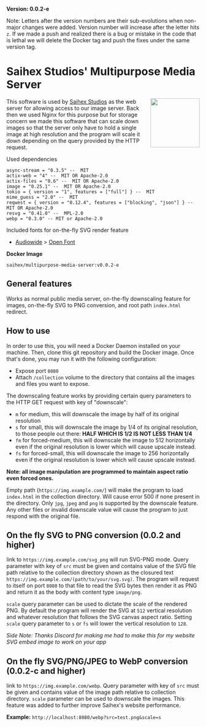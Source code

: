 **Version: 0.0.2-e**

Note: Letters after the version numbers are their sub-evolutions when non-major changes were added. Version number will increase after the letter hits `z`.
If we made a push and realized there is a bug or mistake in the code that is lethal we will delete the Docker tag and push the fixes under the same version tag.

# Saihex Studios' Multipurpose Media Server
<img align="right" width="128" src="https://img.saihex.com/software_logos/multipurpose_media_server.svg">

This software is used by [Saihex Studios](www.saihex.com) as the web server for allowing access to our image server. Back then we used Nginx for this purpose but for storage concern we made this software that can scale down images so that the server only have to hold a single image at high resolution and the program will scale it down depending on the query provided by the HTTP request.

Used dependencies
```
async-stream = "0.3.5" --  MIT
actix-web = "4" --  MIT OR Apache-2.0 
actix-files = "0.6" --  MIT OR Apache-2.0 
image = "0.25.1" --  MIT OR Apache-2.0 
tokio = { version = "1", features = ["full"] } --  MIT
mime_guess = "2.0" --  MIT
reqwest = { version = "0.12.4", features = ["blocking", "json"] } --  MIT OR Apache-2.0 
resvg = "0.41.0" --  MPL-2.0
webp = "0.3.0" -- MIT or Apache-2.0
```

Included fonts for on-the-fly SVG render feature

- [Audiowide](https://fonts.google.com/specimen/Audiowide) > [Open Font](https://scripts.sil.org/cms/scripts/page.php?site_id=nrsi&id=OFL)

**Docker Image**
```
saihex/multipurpose-media-server:v0.0.2-e
```

## General features
Works as normal public media server, on-the-fly downscaling feature for images, on-the-fly SVG to PNG conversion, and root path `index.html` redirect.

## How to use
In order to use this, you will need a Docker Daemon installed on your machine. Then, clone this git repository and build the Docker image. Once that's done, you may run it with the following configuration:

- Expose port `8080`
- Attach `/collection` volume to the directory that contains all the images and files you want to expose.

The downscaling feature works by providing certain query parameters to the HTTP GET request with key of "downscale":

- `m` for medium, this will downscale the image by half of its original resolution
- `s` for small, this will downscale the image by 1/4 of its original resolution, to those people out there: **HALF WHICH IS 1/2 IS __NOT__ LESS THAN 1/4**
- `fm` for forced-medium, this will downscale the image to 512 horizontally even if the original resolution is lower which will cause upscale instead.
- `fs` for forced-small, this will downscale the image to 256 horizontally even if the original resolution is lower which will cause upscale instead.

**Note: all image manipulation are programmed to maintain aspect ratio even forced ones.**

Empty path (`https://img.example.com/`) will make the program to load `index.html` in the collection directory. Will cause error 500 if none present in the directory.
Only `jpg`, `jpeg` and `png` is supported by the downscale feature. Any other files or invalid downscale value will cause the program to just respond with the original file.

## On the fly SVG to PNG conversion (0.0.2 and higher)
link to `https://img.example.com/svg_png` will run SVG-PNG mode. Query parameter with key of `src` must be given and contains value of the SVG file path relative to the collection directory shown as the closured text `https://img.example.com/(path/to/your/svg.svg)`. The program will request to itself on port `8080` to that file to read the SVG bytes then render it as PNG and return it as the body with content type `image/png`.

`scale` query parameter can be used to dictate the scale of the rendered PNG. By default the program will render the SVG at `512` vertical resolution and whatever resolution that follows the SVG canvas aspect ratio. Setting `scale` query parameter to `s` or `fs` will lower the vertical resolution to `128`.

*Side Note: Thanks Discord for making me had to make this for my website SVG embed image to work on your app*

## On the fly SVG/PNG/JPEG to WebP conversion (0.0.2-c and higher)
link to `https://img.example.com/webp`. Query parameter with key of `src` must be given and contains value of the image path relative to collection directory.
`scale` parameter can be used to downscale the images. This feature was added to further improve Saihex's website performance.

**Example:** `http://localhost:8080/webp?src=test.png&scale=s`
